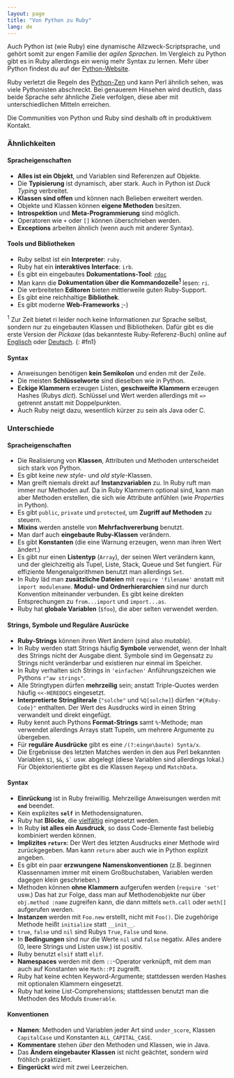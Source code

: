 ```yaml
---
layout: page
title: "Von Python zu Ruby"
lang: de
---
```


Auch Python ist (wie Ruby) eine dynamische Allzweck-Scriptsprache, und
gehört somit zur engen Familie der *agilen Sprachen*. Im Vergleich zu
Python gibt es in Ruby allerdings ein wenig mehr Syntax zu lernen. Mehr
über Python findest du auf der [Python-Website][1].

Ruby verletzt die Regeln des [Python-Zen][2] und kann Perl ähnlich
sehen, was viele Pythonisten abschreckt. Bei genauerem Hinsehen wird
deutlich, dass beide Sprache sehr ähnliche Ziele verfolgen, diese aber
mit unterschiedlichen Mitteln erreichen.

Die Communities von Python und Ruby sind deshalb oft in produktivem
Kontakt.

### Ähnlichkeiten

#### Spracheigenschaften

* **Alles ist ein Objekt**, und Variablen sind Referenzen auf Objekte.
* Die **Typisierung** ist dynamisch, aber stark. Auch in Python ist
  *Duck Typing* verbreitet.
* **Klassen sind offen** und können nach Belieben erweitert werden.
* Objekte und Klassen können **eigene Methoden** besitzen.
* **Introspektion** und **Meta-Programmierung** sind möglich.
* Operatoren wie `+` oder `[]` können überschrieben werden.
* **Exceptions** arbeiten ähnlich (wenn auch mit anderer Syntax).

#### Tools und Bibliotheken

* Ruby selbst ist ein **Interpreter**\: `ruby`.
* Ruby hat ein **interaktives Interface**\: `irb`.
* Es gibt ein eingebautes **Dokumentations-Tool**\: [`rdoc`][3]
* Man kann die **Dokumentation über die
  Kommandozeile<sup>[1](#fn1)</sup>** lesen: `ri`.
* Die verbreiteten **Editoren** bieten mittlerweile guten Ruby-Support.
* Es gibt eine reichhaltige **Bibliothek**.
* Es gibt moderne **Web-Frameworks** ;-)

<sup>1</sup> Zur Zeit bietet ri leider noch keine Informationen zur
Sprache selbst, sondern nur zu eingebauten Klassen und Bibliotheken.
Dafür gibt es die erste Version der *Pickaxe* (das bekannteste
Ruby-Referenz-Buch) online auf [Englisch][4] oder [Deutsch][5].
{: #fn1}

#### Syntax

* Anweisungen benötigen **kein Semikolon** und enden mit der Zeile.
* Die meisten **Schlüsselworte** sind dieselben wie in Python.
* **Eckige Klammern** erzeugen Listen, **geschweifte Klammern** erzeugen
  Hashes (Rubys *dict*). Schlüssel und Wert werden allerdings mit `=>`
  getrennt anstatt mit Doppelpunkten.
* Auch Ruby neigt dazu, wesentlich kürzer zu sein als Java oder C.

### Unterschiede

#### Spracheigenschaften

* Die Realisierung von **Klassen**, Attributen und Methoden
  unterscheidet sich stark von Python.
* Es gibt keine *new style*- und *old style*-Klassen.
* Man greift niemals direkt auf **Instanzvariablen** zu. In Ruby ruft
  man immer nur Methoden auf. Da in Ruby Klammern optional sind, kann
  man aber Methoden erstellen, die sich wie Attribute anfühlen (wie
  *Properties* in Python).
* Es gibt `public`, `private` und `protected`, um **Zugriff auf
  Methoden** zu steuern.
* **Mixins** werden anstelle von **Mehrfachvererbung** benutzt.
* Man darf auch **eingebaute Ruby-Klassen** verändern.
* Es gibt **Konstanten** (die eine Warnung erzeugen, wenn man ihren Wert
  ändert.)
* Es gibt nur einen **Listentyp** (`Array`), der seinen Wert verändern
  kann, und der gleichzeitig als Tupel, Liste, Stack, Queue und Set
  fungiert. Für effiziente Mengenalgorithmen benutzt man allerdings
  `Set`.
* In Ruby läd man **zusätzliche Dateien** mit `require 'filename'`
  anstatt mit `import modulename`. **Modul- und Ordnerhierarchien** sind
  nur durch Konvention miteinander verbunden. Es gibt keine direkten
  Entsprechungen zu `from...import` und `import...as`.
* Ruby hat **globale Variablen** (`$foo`), die aber selten verwendet
  werden.

#### Strings, Symbole und Reguläre Ausrücke

* **Ruby-Strings** können ihren Wert ändern (sind also *mutable*).
* In Ruby werden statt Strings häufig **Symbole** verwendet, wenn der
  Inhalt des Strings nicht der Ausgabe dient. Symbole sind im Gegensatz
  zu Strings nicht veränderbar und existieren nur einmal im Speicher.
* In Ruby verhalten sich Strings in `'einfachen'` Anführungszeichen wie
  Pythons `r"aw strings"`.
* Alle Stringtypen dürfen **mehrzeilig** sein; anstatt Triple-Quotes
  werden häufig `<<-HEREDOCS` eingesetzt.
* **Interpretierte Stringliterale** (`"solche"` und `%Q[solche]`) dürfen
  `"#{Ruby-Code}"` enthalten. Der Wert des Ausdrucks wird in einen
  String verwandelt und direkt eingefügt.
* Ruby kennt auch Pythons **Format-Strings** samt `%`-Methode; man
  verwendet allerdings Arrays statt Tupeln, um mehrere Argumente zu
  übergeben.
* Für **reguläre Ausdrücke** gibt es eine `/(?:einge\baute) Synta/x`.
* Die Ergebnisse des letzten Matches werden in den aus Perl bekannten
  Variablen `$1`, `$&`, `` $` `` usw. abgelegt (diese Variablen sind
  allerdings lokal.) Für Objektorientierte gibt es die Klassen `Regexp`
  und `MatchData`.

#### Syntax

* **Einrückung** ist in Ruby freiwillig. Mehrzeilige Anweisungen werden
  mit **`end`** beendet.
* Kein explizites **`self`** in Methodensignaturen.
* Ruby hat **Blöcke**, die [vielfältig][6] eingesetzt werden.
* In Ruby **ist alles ein Ausdruck**, so dass Code-Elemente fast
  beliebig kombiniert werden können.
* **Implizites `return`**\: Der Wert des letzten Ausdrucks einer Methode
  wird zurückgegeben. Man kann `return` aber auch wie in Python explizit
  angeben.
* Es gibt ein paar **erzwungene Namenskonventionen** (z.B. beginnen
  Klassennamen immer mit einem Großbuchstaben, Variablen werden dagegen
  klein geschrieben.)
* Methoden können **ohne Klammern** aufgerufen werden (`require 'set'`
  usw.) Das hat zur Folge, dass man auf Methodenobjekte nur über
  `obj.method :name` zugreifen kann, die dann mittels `meth.call` oder
  `meth[]` aufgerufen werden.
* **Instanzen** werden mit `Foo.new` erstellt, nicht mit `Foo()`. Die
  zugehörige Methode heißt `initialize` statt `__init__`.
* `true`, `false` und `nil` sind Rubys `True`, `False` und `None`.
* In **Bedingungen** sind *nur* die Werte `nil` und `false` negativ.
  Alles andere (0, leere Strings und Listen usw.) ist positiv.
* Ruby benutzt `elsif` statt `elif`.
* **Namespaces** werden mit dem `::`-Operator verknüpft, mit dem man
  auch auf Konstanten wie `Math::PI` zugreift.
* Ruby hat keine echten Keyword-Argumente; stattdessen werden Hashes mit
  optionalen Klammern eingesetzt.
* Ruby hat keine List-Comprehensions; stattdessen benutzt man die
  Methoden des Moduls `Enumerable`.

#### Konventionen

* **Namen**\: Methoden und Variablen jeder Art sind `under_score`,
  Klassen `CapitalCase` und Konstanten `ALL_CAPITAL_CASE`.
* **Kommentare** stehen *über* den Methoden und Klassen, wie in Java.
* Das **Ändern eingebauter Klassen** ist nicht geächtet, sondern wird
  fröhlich praktiziert.
* **Eingerückt** wird mit zwei Leerzeichen.



[1]: http://python.org 
[2]: http://python.org/dev/peps/pep-0020/ 
[3]: http://www.ruby-doc.org/stdlib/libdoc/rdoc/rdoc/index.html 
[4]: http://www.rubycentral.com/book/ 
[5]: http://home.vr-web.de/juergen.katins/ruby/buch/ 
[6]: http://www.rubyist.net/~matz/slides/oscon2005/mgp00044.html 
